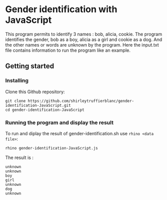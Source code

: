 # Gender identification with JavaScript
This program permits to identify 3 names : bob, alicia, cookie. The program identifies the gender, bob as a boy, alicia as a girl and cookie as a dog. And the other names or words are unknown by the program.
Here the input.txt file contains information to run the program like an example.

## Getting started
### Installing 

Clone this Github repository:
```
git clone https://github.com/shirleytruffierblanc/gender-identification-JavaScript.git
cd gender-identification-JavaScript
```

### Running the program and display the result

To run and diplay the result of gender-identification.sh use `rhino <data file>`:

```
rhino gender-identification-JavaScript.js
```
The result is : 
```
unknown
unknown
boy
girl
unknown
dog
unknown
```

